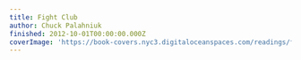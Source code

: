 ```yaml
---
title: Fight Club
author: Chuck Palahniuk
finished: 2012-10-01T00:00:00.000Z
coverImage: 'https://book-covers.nyc3.digitaloceanspaces.com/readings/fight-club-01.jpg'
---
```


